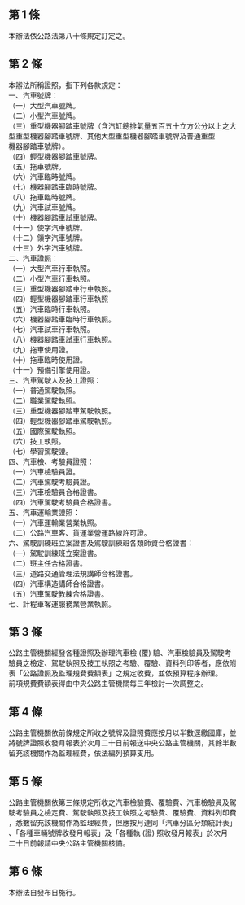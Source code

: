 第 1 條
-------
本辦法依公路法第八十條規定訂定之。

第 2 條
-------
本辦法所稱證照，指下列各款規定：  
一、汽車號牌：  
（一）大型汽車號牌。  
（二）小型汽車號牌。  
（三）重型機器腳踏車號牌（含汽缸總排氣量五百五十立方公分以上之大  
      型重型機器腳踏車號牌、其他大型重型機器腳踏車號牌及普通重型  
      機器腳踏車號牌）。  
（四）輕型機器腳踏車號牌。  
（五）拖車號牌。  
（六）汽車臨時號牌。  
（七）機器腳踏車臨時號牌。  
（八）拖車臨時號牌。  
（九）汽車試車號牌。  
（十）機器腳踏車試車號牌。  
（十一）使字汽車號牌。  
（十二）領字汽車號牌。  
（十三）外字汽車號牌。  
二、汽車證照：  
（一）大型汽車行車執照。  
（二）小型汽車行車執照。  
（三）重型機器腳踏車行車執照。  
（四）輕型機器腳踏車行車執照  
（五）汽車臨時行車執照。  
（六）機器腳踏車臨時行車執照。  
（七）汽車試車行車執照。  
（八）機器腳踏車試車行車執照。  
（九）拖車使用證。  
（十）拖車臨時使用證。  
（十一）預備引擎使用證。  
三、汽車駕駛人及技工證照：  
（一）普通駕駛執照。  
（二）職業駕駛執照。  
（三）重型機器腳踏車駕駛執照。  
（四）輕型機器腳踏車駕駛執照。  
（五）國際駕駛執照。  
（六）技工執照。  
（七）學習駕駛證。  
四、汽車檢、考驗員證照：  
（一）汽車檢驗員證。  
（二）汽車駕駛考驗員證。  
（三）汽車檢驗員合格證書。  
（四）汽車駕駛考驗員合格證書。  
五、汽車運輸業證照：  
（一）汽車運輸業營業執照。  
（二）公路汽車客、貨運業營運路線許可證。  
六、駕駛訓練班立案證書及駕駛訓練班各類師資合格證書：  
（一）駕駛訓練班立案證書。  
（二）班主任合格證書。  
（三）道路交通管理法規講師合格證書。  
（四）汽車構造講師合格證書。  
（五）汽車駕駛教練合格證書。  
七、計程車客運服務業營業執照。

第 3 條
-------
公路主管機關經發各種證照及辦理汽車檢 (覆) 驗、汽車檢驗員及駕駛考  
驗員之檢定、駕駛執照及技工執照之考驗、覆驗、資料列印等者，應依附  
表「公路證照及監理規費費額表」之規定收費，並依預算程序辦理。  
前項規費費額表得由中央公路主管機關每三年檢討一次調整之。

第 4 條
-------
公路主管機關依前條規定所收之號牌及證照費應按月以半數逕繳國庫，並  
將號牌證照收發月報表於次月二十日前報送中央公路主管機關，其餘半數  
留充該機關作為監理經費，依法編列預算支用。

第 5 條
-------
公路主管機關依第三條規定所收之汽車檢驗費、覆驗費、汽車檢驗員及駕  
駛考驗員之檢定費、駕駛執照及技工執照之考驗費、覆驗費、資料列印費  
，悉數留充該機關作為監理經費，但應按月連同「汽車分區分類統計表」  
、「各種車輛號牌收發月報表」及「各種執 (證) 照收發月報表」於次月  
二十日前報請中央公路主管機關核備。

第 6 條
-------
本辦法自發布日施行。

